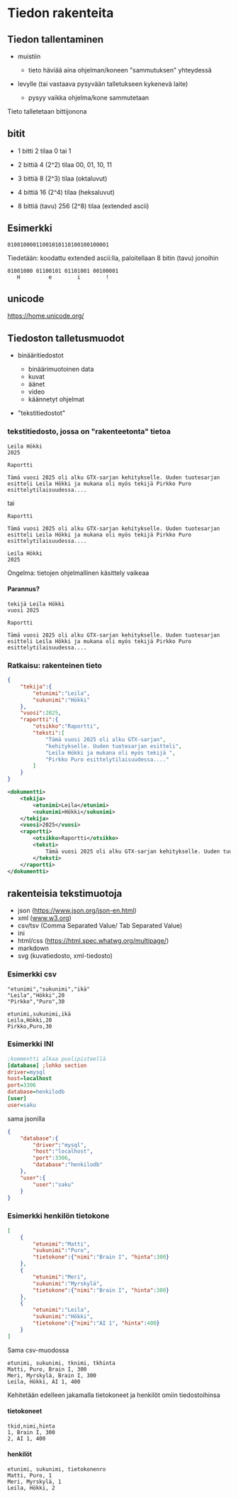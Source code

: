 # Tiedon rakenteita

## Tiedon tallentaminen

-   muistiin
    -   tieto häviää aina ohjelman/koneen
        "sammutuksen" yhteydessä

-   levylle (tai vastaava pysyvään 
    talletukseen kykenevä laite)
    -   pysyy vaikka ohjelma/kone sammutetaan

Tieto talletetaan bittijonona

## bitit

-   1 bitti 2 tilaa 0 tai 1
-   2 bittiä 4 (2^2) tilaa 00, 01, 10, 11
-   3 bittiä 8 (2^3) tilaa (oktaluvut)
-   4 bittiä 16 (2^4) tilaa (heksaluvut)

-   8 bittiä (tavu) 256 (2^8) tilaa (extended ascii)

## Esimerkki

```
01001000011001010110100100100001
```

Tiedetään: koodattu extended ascii:lla,
paloitellaan 8 bitin (tavu) jonoihin

```
01001000 01100101 01101001 00100001  
   H         e        i        !
```

## unicode

https://home.unicode.org/

## Tiedoston talletusmuodot

-   binääritiedostot
    -   binäärimuotoinen data
    -   kuvat
    -   äänet
    -   video
    -   käännetyt ohjelmat

-   "tekstitiedostot"

### tekstitiedosto, jossa on "rakenteetonta" tietoa

```
Leila Hökki
2025

Raportti

Tämä vuosi 2025 oli alku GTX-sarjan kehitykselle. Uuden tuotesarjan esitteli Leila Hökki ja mukana oli myös tekijä Pirkko Puro esittelytilaisuudessa....
```

tai

```
Raportti

Tämä vuosi 2025 oli alku GTX-sarjan kehitykselle. Uuden tuotesarjan esitteli Leila Hökki ja mukana oli myös tekijä Pirkko Puro esittelytilaisuudessa....

Leila Hökki
2025
```

Ongelma: tietojen ohjelmallinen käsittely vaikeaa

#### Parannus?

```
tekijä Leila Hökki
vuosi 2025

Raportti

Tämä vuosi 2025 oli alku GTX-sarjan kehitykselle. Uuden tuotesarjan esitteli Leila Hökki ja mukana oli myös tekijä Pirkko Puro esittelytilaisuudessa....
```

### Ratkaisu: rakenteinen tieto

```json
{
    "tekija":{
        "etunimi":"Leila",
        "sukunimi":"Hökki"
    },
    "vuosi":2025,
    "raportti":{
        "otsikko":"Raportti",
        "teksti":[
            "Tämä vuosi 2025 oli alku GTX-sarjan", 
            "kehitykselle. Uuden tuotesarjan esitteli", 
            "Leila Hökki ja mukana oli myös tekijä ",
            "Pirkko Puro esittelytilaisuudessa...."
        ]
    }
}
```


```xml
<dokumentti>
    <tekija>
        <etunimi>Leila</etunimi>
        <sukunimi>Hökki</sukunimi>
    </tekija>
    <vuosi>2025</vuosi>
    <raportti>
        <otsikko>Raportti</otsikko>
        <teksti>
            Tämä vuosi 2025 oli alku GTX-sarjan kehitykselle. Uuden tuotesarjan esitteli Leila Hökki ja mukana oli myös tekijä Pirkko Puro esittelytilaisuudessa....
        </teksti>
    </raportti>
</dokumentti>
```

## rakenteisia tekstimuotoja

-   json (https://www.json.org/json-en.html)
-   xml (www.w3.org)
-   csv/tsv (Comma Separated Value/ Tab Separated Value)
-   ini
-   html/css (https://html.spec.whatwg.org/multipage/)
-   markdown
-   svg (kuvatiedosto, xml-tiedosto)

### Esimerkki csv

```csv
"etunimi","sukunimi","ikä"
"Leila","Hökki",20
"Pirkko","Puro",30
```

```csv
etunimi,sukunimi,ikä
Leila,Hökki,20
Pirkko,Puro,30
```

### Esimerkki INI

```ini
;kommentti alkaa puolipisteellä
[database] ;lohko section
driver=mysql
host=localhost
port=3306
database=henkilodb
[user]
user=saku
```

sama jsonilla
```json
{
    "database":{
        "driver":"mysql",
        "host":"localhost",
        "port":3306,
        "database":"henkilodb"
    },
    "user":{
        "user":"saku"
    }
}
```
### Esimerkki henkilön tietokone
```json
[
    {
        "etunimi":"Matti",
        "sukunimi":"Puro",
        "tietokone":{"nimi":"Brain I", "hinta":300}
    },
    {
        "etunimi":"Meri",
        "sukunimi":"Myrskylä",
        "tietokone":{"nimi":"Brain I", "hinta":300}
    },
    {
        "etunimi":"Leila",
        "sukunimi":"Hökki",
        "tietokone":{"nimi":"AI 1", "hinta":400}
    }
]
```

Sama csv-muodossa

```csv
etunimi, sukunimi, tknimi, tkhinta
Matti, Puro, Brain I, 300
Meri, Myrskylä, Brain I, 300
Leila, Hökki, AI 1, 400
```

Kehitetään edelleen jakamalla tietokoneet ja henkilöt omiin tiedostoihinsa

#### tietokoneet
```csv
tkid,nimi,hinta
1, Brain I, 300
2, AI 1, 400
```

#### henkilöt
```csv
etunimi, sukunimi, tietokonenro
Matti, Puro, 1
Meri, Myrskylä, 1
Leila, Hökki, 2
```

